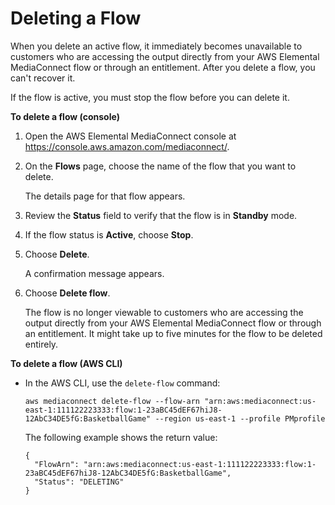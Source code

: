 # Deleting a Flow<a name="flows-delete"></a>

When you delete an active flow, it immediately becomes unavailable to customers who are accessing the output directly from your AWS Elemental MediaConnect flow or through an entitlement\. After you delete a flow, you can't recover it\.

If the flow is active, you must stop the flow before you can delete it\. 

**To delete a flow \(console\)**

1. Open the AWS Elemental MediaConnect console at [https://console\.aws\.amazon\.com/mediaconnect/](https://console.aws.amazon.com/mediaconnect/)\.

1. On the **Flows** page, choose the name of the flow that you want to delete\.

   The details page for that flow appears\.

1. Review the **Status** field to verify that the flow is in **Standby** mode\. 

1. If the flow status is **Active**, choose **Stop**\. 

1. Choose **Delete**\. 

   A confirmation message appears\.

1. Choose **Delete flow**\. 

   The flow is no longer viewable to customers who are accessing the output directly from your AWS Elemental MediaConnect flow or through an entitlement\. It might take up to five minutes for the flow to be deleted entirely\.

**To delete a flow \(AWS CLI\)**
+ In the AWS CLI, use the `delete-flow` command:

  ```
  aws mediaconnect delete-flow --flow-arn "arn:aws:mediaconnect:us-east-1:111122223333:flow:1-23aBC45dEF67hiJ8-12AbC34DE5fG:BasketballGame" --region us-east-1 --profile PMprofile
  ```

  The following example shows the return value:

  ```
  {
    "FlowArn": "arn:aws:mediaconnect:us-east-1:111122223333:flow:1-23aBC45dEF67hiJ8-12AbC34DE5fG:BasketballGame",
    "Status": "DELETING"
  }
  ```